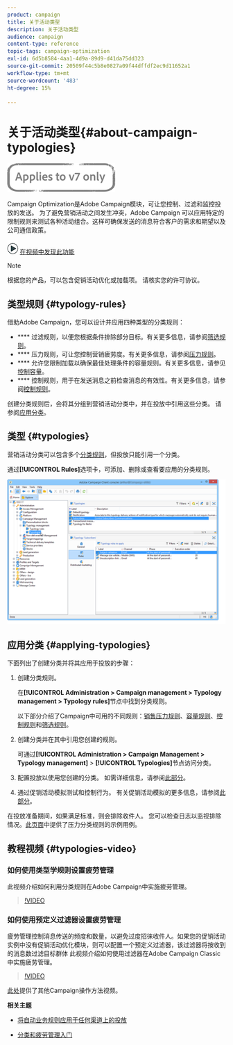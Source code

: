 ```yaml
---
product: campaign
title: 关于活动类型
description: 关于活动类型
audience: campaign
content-type: reference
topic-tags: campaign-optimization
exl-id: 6d5b8584-4aa1-4d9a-89d9-d41da75dd323
source-git-commit: 20509f44c5b8e0827a09f44dffdf2ec9d11652a1
workflow-type: tm+mt
source-wordcount: '483'
ht-degree: 15%

---
```


# 关于活动类型{#about-campaign-typologies}

![](../../assets/v7-only.svg)

Campaign Optimization是Adobe Campaign模块，可让您控制、过滤和监控投放的发送。 为了避免营销活动之间发生冲突，Adobe Campaign 可以应用特定的限制规则来测试各种活动组合。这样可确保发送的消息符合客户的需求和期望以及公司通信政策。

![](assets/do-not-localize/how-to-video.png) [在视频中发现此功能](#typologies-video)

>[!NOTE]
>
>根据您的产品，可以包含促销活动优化或加载项。 请核实您的许可协议。

## 类型规则 {#typology-rules}

借助Adobe Campaign，您可以设计并应用四种类型的分类规则：

* **** 过滤规则，以便您根据条件排除部分目标。有关更多信息，请参阅[筛选规则](filtering-rules.md)。
* **** 压力规则，可让您控制营销疲劳度。有关更多信息，请参阅[压力规则](pressure-rules.md)。
* **** 允许您限制加载以确保最佳处理条件的容量规则。有关更多信息，请参见[控制容量](consistency-rules.md#controlling-capacity)。
* **** 控制规则，用于在发送消息之前检查消息的有效性。有关更多信息，请参阅[控制规则](control-rules.md)。

创建分类规则后，会将其分组到营销活动分类中，并在投放中引用这些分类。 请参阅[应用分类](#applying-typologies)。

## 类型 {#typologies}

营销活动分类可以包含多个[分类规则](#typology-rules)，但投放只能引用一个分类。

通过&#x200B;**[!UICONTROL Rules]**&#x200B;选项卡，可添加、删除或查看要应用的分类规则。

![](assets/campaign_opt_rules_tab.png)

## 应用分类 {#applying-typologies}

下面列出了创建分类并将其应用于投放的步骤：

1. 创建分类规则。

   在&#x200B;**[!UICONTROL Administration > Campaign management > Typology management > Typology rules]**&#x200B;节点中找到分类规则。

   以下部分介绍了Campaign中可用的不同规则：[销售压力规则](pressure-rules.md)、[容量规则](consistency-rules.md#controlling-capacity)、[控制规则](control-rules.md)和[筛选规则](filtering-rules.md)。

1. 创建分类并在其中引用您创建的规则。

   可通过&#x200B;**[!UICONTROL Administration > Campaign Management > Typology management]** > **[!UICONTROL Typologies]**&#x200B;节点访问分类。

1. 配置投放以使用您创建的分类。 如需详细信息，请参阅[此部分](applying-rules.md#applying-a-typology-to-a-delivery)。
1. 通过促销活动模拟测试和控制行为。 有关促销活动模拟的更多信息，请参阅[此部分](campaign-simulations.md)。

在投放准备期间，如果满足标准，则会排除收件人。 您可以检查日志以监视排除情况。[此页面](pressure-rules.md#use-cases-on-pressure-rules)中提供了压力分类规则的示例用例。

## 教程视频 {#typologies-video}

### 如何使用类型学规则设置疲劳管理

此视频介绍如何利用分类规则在Adobe Campaign中实施疲劳管理。

>[!VIDEO](https://video.tv.adobe.com/v/25090?quality=12)

### 如何使用预定义过滤器设置疲劳管理

疲劳管理控制消息传送的频度和数量，以避免过度招徕收件人。如果您的促销活动实例中没有促销活动优化模块，则可以配置一个预定义过滤器，该过滤器将按收到的消息数过滤目标群体
此视频介绍如何使用过滤器在Adobe Campaign Classic中实施疲劳管理。

>[!VIDEO](https://video.tv.adobe.com/v/25091?quality=12)

[此处](https://experienceleague.adobe.com/docs/campaign-classic-learn/tutorials/overview.html?lang=zh-Hans)提供了其他Campaign操作方法视频。

**相关主题**

* [将自动业务规则应用于任何渠道上的投放](https://helpx.adobe.com/campaign/kb/simplifying-campaign-management-acc.html#Applyautomaticbusinessrulestodeliveriesonanychannel)

* [分类和疲劳管理入门](pressure-rules.md)

